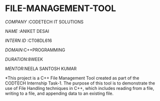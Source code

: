 # FILE-MANAGEMENT-TOOL


*COMPANY* :CODETECH IT SOLUTIONS

*NAME* :ANIKET DESAI

*INTERN ID* :CT08DL616

*DOMAIN*:C++PROGRAMMING

*DURATION*:8WEEK

*MENTOR*:NEELA SANTOSH KUMAR

*This project is a C++ File Management Tool created as part of the CODTECH Internship Task-1. The purpose of this tool is to demonstrate the use of File Handling techniques in C++, which includes reading from a file, writing to a file, and appending data to an existing file.


